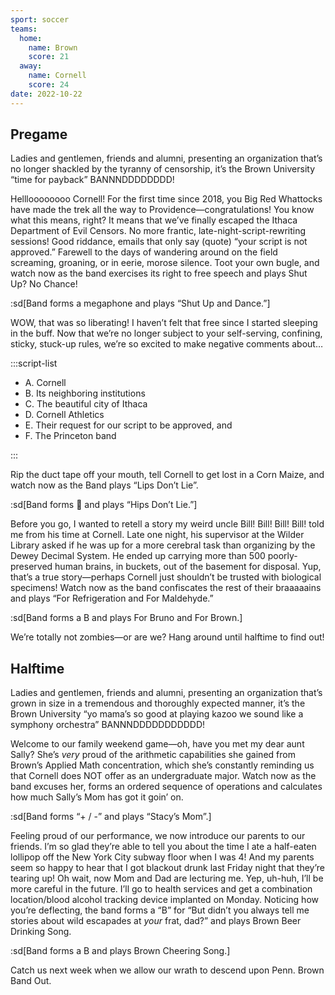 ```yaml
---
sport: soccer
teams:
  home:
    name: Brown
    score: 21
  away:
    name: Cornell
    score: 24
date: 2022-10-22
---
```


## Pregame

Ladies and gentlemen, friends and alumni, presenting an organization that’s no longer shackled by the tyranny of censorship, it’s the Brown University “time for payback” BANNNDDDDDDDD!

Hellloooooooo Cornell! For the first time since 2018, you Big Red Whattocks have made the trek all the way to Providence—congratulations! You know what this means, right? It means that we’ve finally escaped the Ithaca Department of Evil Censors. No more frantic, late-night-script-rewriting sessions! Good riddance, emails that only say (quote) “your script is not approved.” Farewell to the days of wandering around on the field screaming, groaning, or in eerie, morose silence. Toot your own bugle, and watch now as the band exercises its right to free speech and plays Shut Up? No Chance!

:sd[Band forms a megaphone and plays “Shut Up and Dance.”]

WOW, that was so liberating! I haven’t felt that free since I started sleeping in the buff. Now that we’re no longer subject to your self-serving, confining, sticky, stuck-up rules, we’re so excited to make negative comments about…

:::script-list

- A. Cornell
- B. Its neighboring institutions
- C. The beautiful city of Ithaca
- D. Cornell Athletics
- E. Their request for our script to be approved, and
- F. The Princeton band

:::

Rip the duct tape off your mouth, tell Cornell to get lost in a Corn Maize, and watch now as the Band plays “Lips Don’t Lie”.

:sd[Band forms 🚫 and plays “Hips Don’t Lie.”]

Before you go, I wanted to retell a story my weird uncle Bill! Bill! Bill! Bill! told me from his time at Cornell. Late one night, his supervisor at the Wilder Library asked if he was up for a more cerebral task than organizing by the Dewey Decimal System. He ended up carrying more than 500 poorly-preserved human brains, in buckets, out of the basement for disposal. Yup, that’s a true story—perhaps Cornell just shouldn’t be trusted with biological specimens! Watch now as the band confiscates the rest of their braaaaains and plays “For Refrigeration and For Maldehyde.”

:sd[Band forms a B and plays For Bruno and For Brown.]

We’re totally not zombies—or are we? Hang around until halftime to find out!

## Halftime

Ladies and gentlemen, friends and alumni, presenting an organization that’s grown in size in a tremendous and thoroughly expected manner, it’s the Brown University “yo mama’s so good at playing kazoo we sound like a symphony orchestra” BANNNDDDDDDDDDDD!

Welcome to our family weekend game—oh, have you met my dear aunt Sally? She’s _very_ proud of the arithmetic capabilities she gained from Brown’s Applied Math concentration, which she’s constantly reminding us that Cornell does NOT offer as an undergraduate major. Watch now as the band excuses her, forms an ordered sequence of operations and calculates how much Sally’s Mom has got it goin’ on.

:sd[Band forms “+ / -” and plays “Stacy’s Mom”.]

Feeling proud of our performance, we now introduce our parents to our friends. I’m so glad they’re able to tell you about the time I ate a half-eaten lollipop off the New York City subway floor when I was 4! And my parents seem so happy to hear that I got blackout drunk last Friday night that they’re tearing up! Oh wait, now Mom and Dad are lecturing me. Yep, uh-huh, I’ll be more careful in the future. I’ll go to health services and get a combination location/blood alcohol tracking device implanted on Monday. Noticing how you’re deflecting, the band forms a “B” for “But didn’t you always tell me stories about wild escapades at _your_ frat, dad?” and plays Brown Beer Drinking Song.

:sd[Band forms a B and plays Brown Cheering Song.]

Catch us next week when we allow our wrath to descend upon Penn. Brown Band Out.
